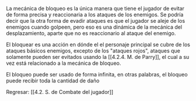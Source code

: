 
La mecánica de bloqueo es la única manera que tiene el jugador de evitar de forma precisa y reaccionaria a los ataques de los enemigos. Se podría decir que la otra forma de evadir ataques es que el jugador se aleje de los enemigos cuando golpeen, pero eso es una dinámica de la mecánica del desplazamiento, aparte que no es reaccionario al ataque del enemigo.

El bloquear es una acción en dónde el el personaje principal se cubre de los ataques básicos enemigos, excepto de los "ataques rojos", ataques que solamente pueden ser evitados usando la [[4.2.4. M. de Parry]], el cual a su vez está relacionado a la mecánica de bloqueo. 

El bloqueo puede ser usado de forma infinita, en otras palabras, el bloqueo puede recibir toda la cantidad de daño

Regresar: [[4.2. S. de Combate del jugador]]